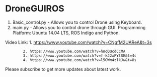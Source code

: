 # DroneGUIROS
1. Basic_control.py - Allows you to control Drone using Keyboard.
2. main.py - Allows you to control drone through GUI. 
Programming Platform: Ubuntu 14.04 LTS, ROS Indigo and Python. 

Video Link: 1. https://www.youtube.com/watch?v=CNgfM2UAReA&t=3s 
            
            2. https://www.youtube.com/watch?v=hnqQQcdCCMA  
            3. https://www.youtube.com/watch?v=f-kJ2xFYlSE&t=4s  
            4. https://www.youtube.com/watch?v=l5OWm4zIkJw&t=8s 
            
            
Please subscribe to get more updates about latest work. 
